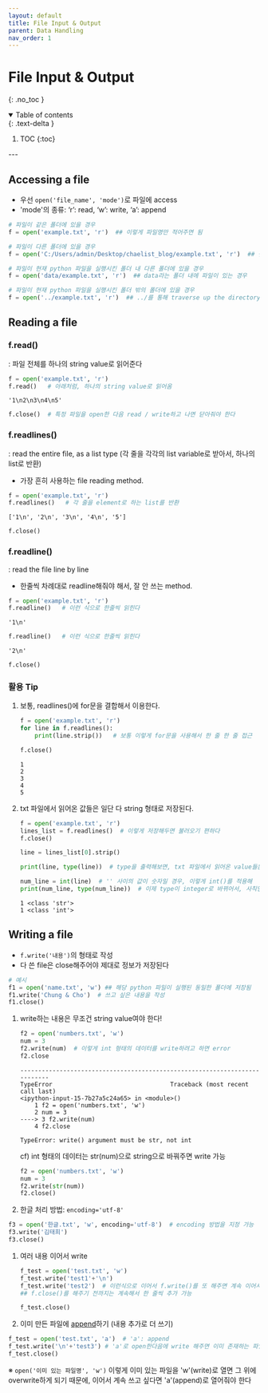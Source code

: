 ```yaml
---
layout: default
title: File Input & Output
parent: Data Handling
nav_order: 1
---
```


# File Input & Output
{: .no_toc }
<br/>

<details open markdown="block">
  <summary>
    Table of contents
  </summary>
  {: .text-delta }


1. TOC
{:toc}
</details>
---

## Accessing a file
- 우선 `open('file_name', 'mode')`로 파일에 access
- 'mode'의 종류: ‘r’: read, ‘w’: write, ‘a’: append

```python
# 파일이 같은 폴더에 있을 경우
f = open('example.txt', 'r')  ## 이렇게 파일명만 적어주면 됨

# 파일이 다른 폴더에 있을 경우
f = open('C:/Users/admin/Desktop/chaelist_blog/example.txt', 'r')  ## 절대 경로로 접근

# 파일이 현재 python 파일을 실행시킨 폴더 내 다른 폴더에 있을 경우
f = open('data/example.txt', 'r')  ## data라는 폴더 내에 파일이 있는 경우

# 파일이 현재 python 파일을 실행시킨 폴더 밖의 폴더에 있을 경우
f = open('../example.txt', 'r')  ## ../를 통해 traverse up the directory
```

## Reading a file

### f.read()
: 파일 전체를 하나의 string value로 읽어준다
```python
f = open('example.txt', 'r')
f.read()   # 아래처럼, 하나의 string value로 읽어옴
```
```
'1\n2\n3\n4\n5'
```
```python
f.close()  # 특정 파일을 open한 다음 read / write하고 나면 닫아줘야 한다
```

### f.readlines()
: read the entire file, as a list type (각 줄을 각각의 list variable로 받아서, 하나의 list로 반환)
- 가장 흔히 사용하는 file reading method.

```python
f = open('example.txt', 'r')
f.readlines()   # 각 줄을 element로 하는 list를 반환
```
```
['1\n', '2\n', '3\n', '4\n', '5']
```
```python
f.close()
```


### f.readline()
: read the file line by line
- 한줄씩 차례대로 readline해줘야 해서, 잘 안 쓰는 method.

```python
f = open('example.txt', 'r')
f.readline()   # 이런 식으로 한줄씩 읽힌다
```
```
'1\n'
```
```python
f.readline()   # 이런 식으로 한줄씩 읽힌다
```
```
'2\n'
```
```python
f.close()
```


### 활용 Tip
1. 보통, readlines()에 for문을 결합해서 이용한다.
    ```python
    f = open('example.txt', 'r')
    for line in f.readlines():
        print(line.strip())   # 보통 이렇게 for문을 사용해서 한 줄 한 줄 접근

    f.close()
    ```
    ```
    1
    2
    3
    4
    5
    ```

1. txt 파일에서 읽어온 값들은 일단 다 string 형태로 저장된다.
    ```python
    f = open('example.txt', 'r')
    lines_list = f.readlines()  # 이렇게 저장해두면 불러오기 편하다
    f.close()

    line = lines_list[0].strip()

    print(line, type(line))  # type을 출력해보면, txt 파일에서 읽어온 value들은 다 일단 string 형태.

    num_line = int(line)  # '' 사이의 값이 숫자일 경우, 이렇게 int()를 적용해  숫자로 바꿔줄 수 있다
    print(num_line, type(num_line))  # 이제 type이 integer로 바뀌어서, 사칙연산 가능
    ```
    ```
    1 <class 'str'>
    1 <class 'int'>
    ```


## Writing a file
- `f.write('내용')`의 형태로 작성
- 다 쓴 file은 close해주어야 제대로 정보가 저장된다

```python
# 예시
f1 = open('name.txt', 'w') ## 해당 python 파일이 실행된 동일한 폴더에 저장됨
f1.write('Chung & Cho')  # 쓰고 싶은 내용을 작성
f1.close()
```

1. write하는 내용은 무조건 string value여야 한다!

    ```python
    f2 = open('numbers.txt', 'w')
    num = 3
    f2.write(num)  # 이렇게 int 형태의 데이터를 write하려고 하면 error
    f2.close
    ```
    ```
    ---------------------------------------------------------------------------
    TypeError                                 Traceback (most recent call last)
    <ipython-input-15-7b27a5c24a65> in <module>()
        1 f2 = open('numbers.txt', 'w')
        2 num = 3
    ----> 3 f2.write(num)
        4 f2.close

    TypeError: write() argument must be str, not int
    ```
    cf) int 형태의 데이터는 str(num)으로 string으로 바꿔주면 write 가능
    ```python
    f2 = open('numbers.txt', 'w')
    num = 3
    f2.write(str(num))
    f2.close()
    ```

1. 한글 처리 방법: `encoding='utf-8'`
```python
f3 = open('한글.txt', 'w', encoding='utf-8')  # encoding 방법을 지정 가능
f3.write('김태희')
f3.close()
```

1. 여러 내용 이어서 write
    ```python
    f_test = open('test.txt', 'w')
    f_test.write('test1'+'\n')
    f_test.write('test2')  # 이런식으로 이어서 f.write()를 또 해주면 계속 이어서 써짐
    ## f.close()를 해주기 전까지는 계속해서 한 줄씩 추가 가능

    f_test.close()  
    ```

1. 이미 만든 파일에 <u>append</u>하기 (내용 추가로 더 쓰기)
```python
f_test = open('test.txt', 'a')  # 'a': append
f_test.write('\n'+'test3') # 'a'로 open한다음에 write 해주면 이미 존재하는 파일에 이어서 쓸 수 있음.
f_test.close() 
```
※ `open('이미 있는 파일명', 'w')` 이렇게  이미 있는 파일을 'w'(write)로 열면 그 위에 overwrite하게 되기 때문에, 이어서 계속 쓰고 싶다면 'a'(append)로 열어줘야 한다
